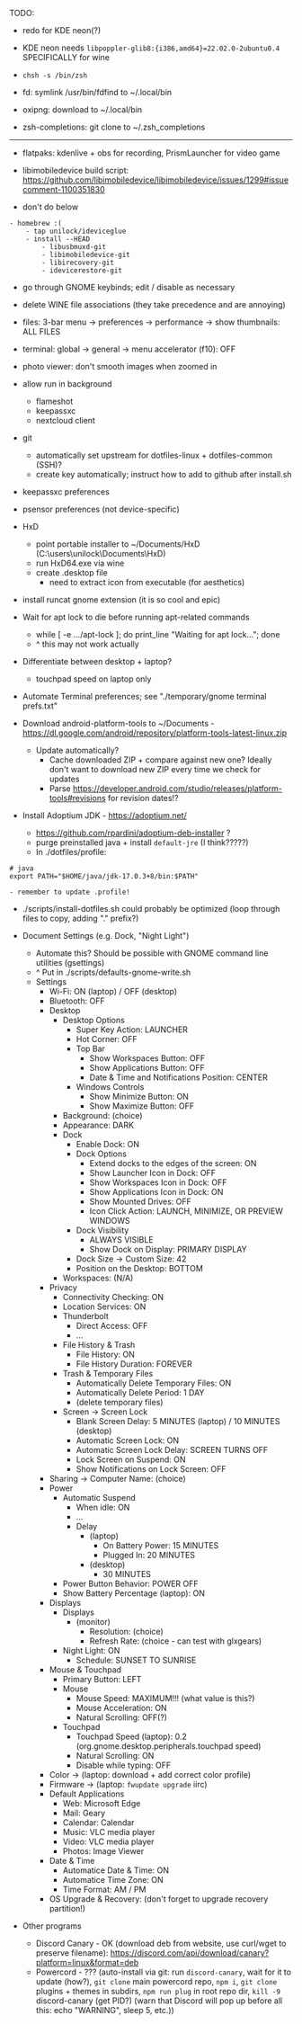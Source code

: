 TODO:

- redo for KDE neon(?)

- KDE neon needs `libpoppler-glib8:{i386,amd64}=22.02.0-2ubuntu0.4` SPECIFICALLY for wine

- `chsh -s /bin/zsh`

- fd: symlink /usr/bin/fdfind to ~/.local/bin
- oxipng: download to ~/.local/bin
- zsh-completions: git clone to ~/.zsh_completions

***

- flatpaks: kdenlive + obs for recording, PrismLauncher for video game

- libimobiledevice build script: https://github.com/libimobiledevice/libimobiledevice/issues/1299#issuecomment-1100351830
- don't do below
```
- homebrew :(
    - tap unilock/ideviceglue
    - install --HEAD
        - libusbmuxd-git
        - libimobiledevice-git
        - libirecovery-git
        - idevicerestore-git
```

- go through GNOME keybinds; edit / disable as necessary

- delete WINE file associations (they take precedence and are annoying)

- files: 3-bar menu -> preferences -> performance -> show thumbnails: ALL FILES
- terminal: global -> general -> menu accelerator (f10): OFF
- photo viewer: don't smooth images when zoomed in

- allow run in background
    - flameshot
    - keepassxc
    - nextcloud client

- git
    - automatically set upstream for dotfiles-linux + dotfiles-common (SSH)?
    - create key automatically; instruct how to add to github after install.sh
- keepassxc preferences
- psensor preferences (not device-specific)
- HxD
    - point portable installer to ~/Documents/HxD (C:\users\unilock\Documents\HxD)
    - run HxD64.exe via wine
    - create .desktop file
        - need to extract icon from executable (for aesthetics)
- install runcat gnome extension (it is so cool and epic)

- Wait for apt lock to die before running apt-related commands
    - while \[ -e .../apt-lock \]; do print_line "Waiting for apt lock..."; done
    - ^ this may not work actually

- Differentiate between desktop + laptop?
    - touchpad speed on laptop only

- Automate Terminal preferences; see "./temporary/gnome terminal prefs.txt"

- Download android-platform-tools to \~/Documents - https://dl.google.com/android/repository/platform-tools-latest-linux.zip
    - Update automatically?
        - Cache downloaded ZIP + compare against new one? Ideally don't want to download new ZIP every time we check for updates
        - Parse https://developer.android.com/studio/releases/platform-tools#revisions for revision dates!?

- Install Adoptium JDK - https://adoptium.net/
    - https://github.com/rpardini/adoptium-deb-installer ?
    - purge preinstalled java + install `default-jre` (I think?????)
    - In ./dotfiles/profile:
```
# java
export PATH="$HOME/java/jdk-17.0.3+8/bin:$PATH"
```
    - remember to update .profile!

- ./scripts/install-dotfiles.sh could probably be optimized (loop through files to copy, adding "." prefix?)

- Document Settings (e.g. Dock, "Night Light")
    - Automate this? Should be possible with GNOME command line utilities (gsettings)
    - ^ Put in ./scripts/defaults-gnome-write.sh
    - Settings
        - Wi-Fi: ON (laptop) / OFF (desktop)
        - Bluetooth: OFF
        - Desktop
            - Desktop Options
                - Super Key Action: LAUNCHER
                - Hot Corner: OFF
                - Top Bar
                    - Show Workspaces Button: OFF
                    - Show Applications Button: OFF
                    - Date & Time and Notifications Position: CENTER
                - Windows Controls
                    - Show Minimize Button: ON
                    - Show Maximize Button: OFF
            - Background: (choice)
            - Appearance: DARK
            - Dock
                - Enable Dock: ON
                - Dock Options
                    - Extend docks to the edges of the screen: ON
                    - Show Launcher Icon in Dock: OFF
                    - Show Workspaces Icon in Dock: OFF
                    - Show Applications Icon in Dock: ON
                    - Show Mounted Drives: OFF
                    - Icon Click Action: LAUNCH, MINIMIZE, OR PREVIEW WINDOWS
                - Dock Visibility
                    - ALWAYS VISIBLE
                    - Show Dock on Display: PRIMARY DISPLAY
                - Dock Size -> Custom Size: 42
                - Position on the Desktop: BOTTOM
            - Workspaces: (N/A)
        - Privacy
            - Connectivity Checking: ON
            - Location Services: ON
            - Thunderbolt
                - Direct Access: OFF
                - ...
            - File History & Trash
                - File History: ON
                - File History Duration: FOREVER
            - Trash & Temporary Files
                - Automatically Delete Temporary Files: ON
                - Automatically Delete Period: 1 DAY
                - (delete temporary files)
            - Screen -> Screen Lock
                - Blank Screen Delay: 5 MINUTES (laptop) / 10 MINUTES (desktop)
                - Automatic Screen Lock: ON
                - Automatic Screen Lock Delay: SCREEN TURNS OFF
                - Lock Screen on Suspend: ON
                - Show Notifications on Lock Screen: OFF
        - Sharing -> Computer Name: (choice)
        - Power
            - Automatic Suspend
                - When idle: ON
                - ...
                - Delay
                    - (laptop)
                        - On Battery Power: 15 MINUTES
                        - Plugged In: 20 MINUTES
                    - (desktop)
                        - 30 MINUTES
            - Power Button Behavior: POWER OFF
            - Show Battery Percentage (laptop): ON
        - Displays
            - Displays
                - (monitor)
                    - Resolution: (choice)
                    - Refresh Rate: (choice - can test with glxgears)
            - Night Light: ON
                - Schedule: SUNSET TO SUNRISE
        - Mouse & Touchpad
            - Primary Button: LEFT
            - Mouse
                - Mouse Speed: MAXIMUM!!! (what value is this?)
                - Mouse Acceleration: ON
                - Natural Scrolling: OFF(?)
            - Touchpad
                - Touchpad Speed (laptop): 0.2 (org.gnome.desktop.peripherals.touchpad speed)
                - Natural Scrolling: ON
                - Disable while typing: OFF
        - Color -> (laptop: download + add correct color profile)
        - Firmware -> (laptop: `fwupdate upgrade` iirc)
        - Default Applications
            - Web: Microsoft Edge
            - Mail: Geary
            - Calendar: Calendar
            - Music: VLC media player
            - Video: VLC media player
            - Photos: Image Viewer
        - Date & Time
            - Automatice Date & Time: ON
            - Automatice Time Zone: ON
            - Time Format: AM / PM
        - OS Upgrade & Recovery: (don't forget to upgrade recovery partition!)

- Other programs
    - Discord Canary - OK (download deb from website, use curl/wget to preserve filename): https://discord.com/api/download/canary?platform=linux&format=deb
    - Powercord - ??? (auto-install via git: run `discord-canary`, wait for it to update (how?), `git clone` main powercord repo, `npm i`, `git clone` plugins + themes in subdirs, `npm run plug` in root repo dir, `kill -9` discord-canary (get PID?) (warn that Discord will pop up before all this: echo "WARNING", sleep 5, etc.))
